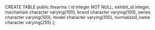 CREATE TABLE public.firearms (
    id integer NOT NULL,
    exhibit_id integer,
    mechanism character varying(100),
    brand character varying(100),
    series character varying(100),
    model character varying(100),
    normalized_name character varying(255)
);